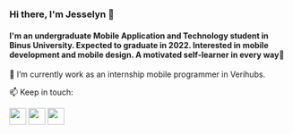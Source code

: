 ### Hi there, I'm Jesselyn 👋
#### I'm an undergraduate Mobile Application and Technology student in Binus University. Expected to graduate in 2022. Interested in mobile development and mobile design. A motivated self-learner in every way🌸

🔭 I’m currently work as an internship mobile programmer in Verihubs.

📫 Keep in touch:

<img src="https://image.flaticon.com/icons/png/512/174/174857.png" data-canonical-src="https://www.linkedin.com/in/jesselyn-hartandi-8b32851a3/" width="30" height="30" />
<img src="https://brandslogos.com/wp-content/uploads/thumbs/dribbble-icon-logo-vector.svg" data-canonical-src="https://dribbble.com/javeline" width="30" height="30" />
<img src="https://assets.stickpng.com/images/580b57fcd9996e24bc43c521.png" data-canonical-src="https://www.instagram.com/jesselynhartand/" width="30" height="30" />
